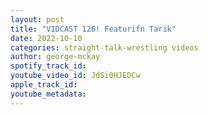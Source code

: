 ```yaml
---
layout: post
title: "VIDCAST 126! Featurifn Tarik"
date: 2022-10-10
categories: straight-talk-wrestling videos
author: george-mckay
spotify_track_id: 
youtube_video_id: JdSi0HJEDCw
apple_track_id: 
youtube_metadata: 
---
```

